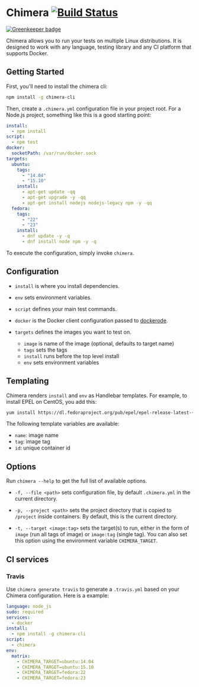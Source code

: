 # Chimera [![Build Status](https://travis-ci.org/jgillich/chimera.svg)](https://travis-ci.org/jgillich/chimera)

[![Greenkeeper badge](https://badges.greenkeeper.io/jgillich/chimera.svg)](https://greenkeeper.io/)

Chimera allows you to run your tests on multiple Linux distributions. It is designed
to work with any language, testing library and any CI platform that supports Docker.

## Getting Started

First, you'll need to install the chimera cli:

```sh
npm install -g chimera-cli
```

Then, create a `.chimera.yml` configuration file in your project root. For a
Node.js project, something like this is a good starting point:

```yaml
install:
  - npm install
script:
  - npm test
docker:
  socketPath: /var/run/docker.sock
targets:
  ubuntu:
    tags:
      - "14.04"
      - "15.10"
    install:
      - apt-get update -qq
      - apt-get upgrade -y -qq
      - apt-get install nodejs nodejs-legacy npm -y -qq
  fedora:
    tags:
      - "22"
      - "23"
    install:
      - dnf update -y -q
      - dnf install node npm -y -q
```

To execute the configuration, simply invoke `chimera`.

## Configuration

* `install` is where you install dependencies.

* `env` sets environment variables.

* `script` defines your main test commands.

* `docker` is the Docker client configuration passed to [dockerode](https://github.com/apocas/dockerode).

* `targets` defines the images you want to test on.

    * `image` is name of the image (optional, defaults to target name)
    * `tags` sets the tags
    * `install` runs before the top level install
    * `env` sets environment variables

## Templating

Chimera renders `install` and `env` as Handlebar templates.
For example, to install EPEL on CentOS, you add this:

```sh
yum install https://dl.fedoraproject.org/pub/epel/epel-release-latest-{{tag}}.noarch.rpm -y -q
```

The following template variables are available:

* `name`: image name
* `tag`: image tag
* `id`: unique container id

## Options

Run `chimera --help` to get the full list of available options.

* `-f, --file <path>` sets configuration file, by default `.chimera.yml` in the current directory.

* `-p, --project <path>` sets the project directory that is copied to `/project` inside containers.
  By default, this is the current directory.

* `-t, --target <image:tag>` sets the target(s) to run, either in the form of `image`
  (run all tags  of image) or `image:tag` (single tag). You can also set this
  option using the environment variable `CHIMERA_TARGET`.

## CI services

### Travis
Use `chimera generate travis` to generate a `.travis.yml` based on your Chimera
configuration. Here is a example:

```yaml
language: node_js
sudo: required
services:
  - docker
install:
  - npm install -g chimera-cli
script:
  - chimera
env:
  matrix:
    - CHIMERA_TARGET=ubuntu:14.04
    - CHIMERA_TARGET=ubuntu:15.10
    - CHIMERA_TARGET=fedora:22
    - CHIMERA_TARGET=fedora:23
```
